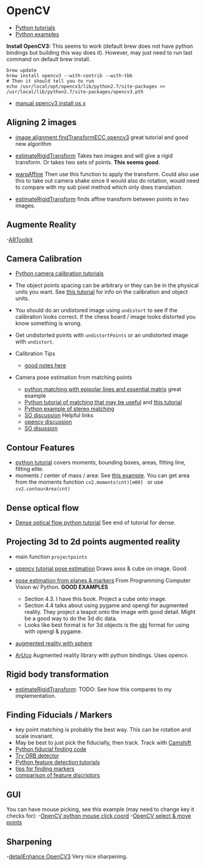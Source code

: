 # OpenCV

- [Python tutorials](http://opencv-python-tutroals.readthedocs.org/en/latest/py_tutorials/py_tutorials.html)
- [Python examples](https://github.com/Itseez/opencv/tree/master/samples/python2)

**Install OpenCV3:** This seems to work (default brew does not have python bindings but building this way does it). However, may just need to run last command on default brew install.

    brew update
    brew install opencv3 --with-contrib --with-tbb
    # Then it should tell you to run
    echo /usr/local/opt/opencv3/lib/python2.7/site-packages >> /usr/local/lib/python2.7/site-packages/opencv3.pth
    
- [manual opencv3 install os x](http://www.learnopencv.com/install-opencv-3-on-yosemite-osx-10-10-x/)

## Aligning 2 images
- [image alignment findTransformECC opencv3](http://www.learnopencv.com/image-alignment-ecc-in-opencv-c-python/) great tutorial and good new algorithm 

- [estimateRigidTransform](http://docs.opencv.org/3.0-beta/modules/video/doc/motion_analysis_and_object_tracking.html#estimaterigidtransform) Takes two images and will give a rigid transform. Or takes two sets of points. **This seems good**.
- [warpAffine](http://docs.opencv.org/modules/imgproc/doc/geometric_transformations.html) Then use this function to apply the transform. Could also use this to take out camera shake since it would also do rotation, would need to compare with my sub pixel method which only does translation.

- [estimateRigidTransform](http://docs.opencv.org/3.0-beta/modules/video/doc/motion_analysis_and_object_tracking.html#estimaterigidtransform) finds affine transform between points in two images.

## Augmente Reality
-[ARToolkit](http://www.artoolkit.org/)

## Camera Calibration

- [Python camera calibration tutorials](http://opencv-python-tutroals.readthedocs.org/en/latest/py_tutorials/py_calib3d/py_table_of_contents_calib3d/py_table_of_contents_calib3d.html)

- The object points spacing can be arbitrary or they can be in the physical units you want. See [this tutorial](http://www.aishack.in/tutorials/calibrating-undistorting-with-opencv-in-c-oh-yeah/) for info on the calibration and object units.

- You should do an undistored image using `undistort` to see if the calibration looks correct. If the chess board / image looks distorted you know something is wrong.

- Get undistorted points with `undistortPoints` or an undistorted image with `undistort`. 

- Calibration Tips
	- [good notes here](https://mackiemathew.wordpress.com/tag/opencv/) 

- Camera pose estimation from matching points
	- [python matching with epipolar lines and essential matrix](http://opencv-python-tutroals.readthedocs.org/en/latest/py_tutorials/py_calib3d/py_epipolar_geometry/py_epipolar_geometry.html#epipolar-geometry) great example
	- [Python tutorial of matching that may be useful](http://opencv-python-tutroals.readthedocs.org/en/latest/py_tutorials/py_feature2d/py_matcher/py_matcher.html#matcher) and [this tutorial](http://opencv-python-tutroals.readthedocs.org/en/latest/py_tutorials/py_feature2d/py_feature_homography/py_feature_homography.html#feature-homography)
	- [Python example of stereo matching](https://github.com/Itseez/opencv/blob/master/samples/python2/stereo_match.py) 
	- [SO discussion](http://stackoverflow.com/questions/8197107/opencv-camera-pose-estimation) Helpful links
	- [opencv discussion](http://answers.opencv.org/question/8179/feature-points-stereo-matching/)
	- [SO disussion](http://stackoverflow.com/questions/9026567/3d-reconstruction-from-2-images-without-info-about-the-camera)
	

## Contour Features

- [python tutorial](http://opencv-python-tutroals.readthedocs.org/en/latest/py_tutorials/py_imgproc/py_contours/py_contour_features/py_contour_features.html) covers moments, bounding boxes, areas, fitting line, fitting elite.
- moments / center of mass / area: See [this example](https://github.com/abidrahmank/OpenCV2-Python/blob/master/Official_Tutorial_Python_Codes/3_imgproc/moments.py). You can get area from the moments function `cv2.moments(cnt)[m00] ` or use `cv2.contourArea(cnt)`

## Dense optical flow

- [Dense optical flow python tutorial](http://opencv-python-tutroals.readthedocs.org/en/latest/py_tutorials/py_video/py_lucas_kanade/py_lucas_kanade.html) See end of tutorial for dense.

## Projecting 3d to 2d points augmented reality

- main function `projectpoints`
- [opencv tutorial pose estimation](http://opencv-python-tutroals.readthedocs.org/en/latest/py_tutorials/py_calib3d/py_pose/py_pose.html) Draws axss & cube on image. Good.
- [pose estimation from planes & markers](https://www.safaribooksonline.com/library/view/programming-computer-vision/9781449341916/ch04.html) From Programming Computer Vision w/ Python. **GOOD EXAMPLES**
	- Section 4.3. I have this book. Project a cube onto image.
  	- Section 4.4 talks about using pygame and opengl for augmented reality. They project a teapot onto the image with good detail. Might be a good way to do the 3d dic data.
  - Looks like best format is for 3d objects is the [obj](https://en.wikipedia.org/wiki/Wavefront_.obj_file) format for using with opengl & pygame.
- [augmented reality with sphere](http://www.jera.com/jbrewer/2014/01/computer-vision-challenge-1-augmented-reality.html)

- [ArUco](http://www.uco.es/investiga/grupos/ava/node/26) Augmented reality library with python bindings. Uses opencv.


## Rigid body transformation
- [estimateRigidTransform](http://docs.opencv.org/3.0-beta/modules/video/doc/motion_analysis_and_object_tracking.html#estimaterigidtransform): TODO: See how this compares to my implementation.

## Finding Fiducials / Markers

- key point matching is probably the best way. This can be rotation and scale invariant.
- May be best to just pick the fiducially, then track. Track with [Camshift](http://opencv-python-tutroals.readthedocs.org/en/latest/py_tutorials/py_video/py_meanshift/py_meanshift.html)
- [Python fiducial finding code](https://github.com/mattvenn/fiducial)
- [Try ORB detector](http://opencv-python-tutroals.readthedocs.org/en/latest/py_tutorials/py_feature2d/py_orb/py_orb.html)
- [Python feature detection tutorials](http://opencv-python-tutroals.readthedocs.org/en/latest/py_tutorials/py_feature2d/py_table_of_contents_feature2d/py_table_of_contents_feature2d.html)
- [tips for finding markers](http://iplimage.com/blog/cv-img-tec-black-white-marker-detection/)
- [comparison of feature discriptors](http://computer-vision-talks.com/articles/2011-01-04-comparison-of-the-opencv-feature-detection-algorithms/)

## GUI

You can have mouse picking, see this example (may need to change key it checks for):
-[OpenCV python mouse click coord](https://github.com/abidrahmank/OpenCV-Python/blob/master/Other_Examples/mouse_callback.py)
-[OpenCV select & move points](https://ajithsrikukan.wordpress.com/2011/09/20/select-and-move-objectspoints-using-opencv-drag-and-drop/)

## Sharpening

-[detailEnhance OpenCV3](http://www.learnopencv.com/non-photorealistic-rendering-using-opencv-python-c/) Very nice sharpening.